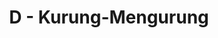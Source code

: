 ---
contest: FINDIT
year: 2022
round: Qualification
problem: D
title: D - Kurung-Mengurung
pdf: /contests/FINDIT/2022/qualification/D - Kurung-Mengurung.pdf
---